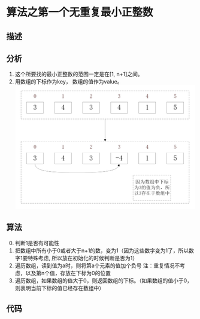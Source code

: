 # 算法之第一个无重复最小正整数
## 描述
## 分析
1. 这个所要找的最小正整数的范围一定是在[1, n+1]之间。
2. 用数组的下标作为key， 数组的值作为value。
![](../pictures/missValue/1.jpg)
## 算法
0. 判断1是否有可能性
1. 把数组中所有小于0或者大于n+1的数，变为1（因为这些数字变为1了，所以数字1要特殊考虑, 所以放在初始化的时候判断是否为1）
2. 遍历数组，读到值为a时，则将第a个元素的值加个负号
注：重复情况不考虑，以及第n个值，存放在下标为0的位置
3. 遍历数组，如果数组的值大于0，则返回数组的下标。（如果数组的值小于0，则表明当前下标的值已经存在数组中）
## 代码